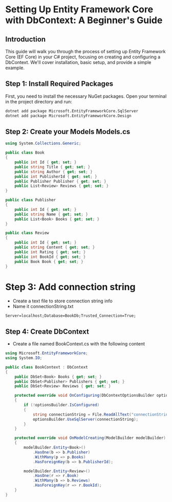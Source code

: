# Setting Up Entity Framework Core with DbContext: A Beginner's Guide

## Introduction

This guide will walk you through the process of setting up Entity Framework Core (EF Core) in your C# project, focusing on creating and configuring a DbContext. We'll cover installation, basic setup, and provide a simple example.

## Step 1: Install Required Packages

First, you need to install the necessary NuGet packages. Open your terminal in the project directory and run:

```bash
dotnet add package Microsoft.EntityFrameworkCore.SqlServer
dotnet add package Microsoft.EntityFrameworkCore.Design

```
## Step 2: Create your Models Models.cs 
```csharp 
using System.Collections.Generic;

public class Book
{
    public int Id { get; set; }
    public string Title { get; set; }
    public string Author { get; set; }
    public int PublisherId { get; set; }
    public Publisher Publisher { get; set; }
    public List<Review> Reviews { get; set; }
}

public class Publisher
{
    public int Id { get; set; }
    public string Name { get; set; }
    public List<Book> Books { get; set; }
}

public class Review
{
    public int Id { get; set; }
    public string Content { get; set; }
    public int Rating { get; set; }
    public int BookId { get; set; }
    public Book Book { get; set; }
}
```

# Step 3: Add connection string
- Create a text file to store connection string info
- Name it connectionString.txt
```text
Server=localhost;Database=BookDb;Trusted_Connection=True;
```


## Step 4: Create DbContext
- Create a file named BookContext.cs with the following content
```csharp 
using Microsoft.EntityFrameworkCore;
using System.IO;

public class BookContext : DbContext
{
    public DbSet<Book> Books { get; set; }
    public DbSet<Publisher> Publishers { get; set; }
    public DbSet<Review> Reviews { get; set; }

    protected override void OnConfiguring(DbContextOptionsBuilder optionsBuilder)
    {
        if (!optionsBuilder.IsConfigured)
        {
            string connectionString = File.ReadAllText("connectionString.txt").Trim();
            optionsBuilder.UseSqlServer(connectionString);
        }
    }

    protected override void OnModelCreating(ModelBuilder modelBuilder)
    {
        modelBuilder.Entity<Book>()
            .HasOne(b => b.Publisher)
            .WithMany(p => p.Books)
            .HasForeignKey(b => b.PublisherId);

        modelBuilder.Entity<Review>()
            .HasOne(r => r.Book)
            .WithMany(b => b.Reviews)
            .HasForeignKey(r => r.BookId);
    }
}
```

